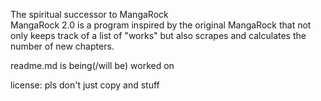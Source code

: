 The spiritual successor to MangaRock  
MangaRock 2.0 is a program inspired by the original MangaRock that not only keeps track of a list of "works" but also scrapes and calculates the number of new chapters.  

readme.md is being(/will be) worked on

license: pls don't just copy and stuff
